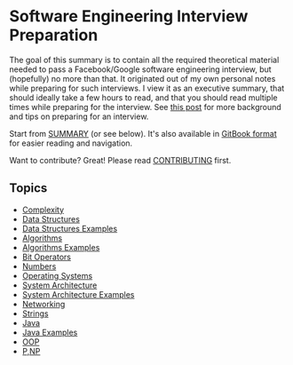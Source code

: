 # Software Engineering Interview Preparation

The goal of this summary is to contain all the required theoretical material needed to pass a Facebook/Google software engineering interview, but (hopefully) no more than that. It originated out of my own personal notes while preparing for such interviews. I view it as an executive summary, that should ideally take a few hours to read, and that you should read multiple times while preparing for the interview. See [this post](https://orrsella.com/2016/05/14/preparing-for-a-facebook-google-software-engineer-interview/) for more background and tips on preparing for an interview.

Start from [SUMMARY](https://github.com/orrsella/soft-eng-interview-prep/blob/master/SUMMARY.md) (or see below). It's also available in [GitBook format](https://orrsella.gitbooks.io/soft-eng-interview-prep/content/) for easier reading and navigation.

Want to contribute? Great! Please read [CONTRIBUTING](https://github.com/orrsella/soft-eng-interview-prep/blob/master/CONTRIBUTING.md) first.

## Topics

- [Complexity](topics/complexity.md)
- [Data Structures](topics/data-structures.md)
- [Data Structures Examples](topics/data-structures-examples.md)
- [Algorithms](topics/algorithms.md)
- [Algorithms Examples](topics/algorithms-examples.md)
- [Bit Operators](topics/bit-operators.md)
- [Numbers](topics/numbers.md)
- [Operating Systems](topics/operating-systems.md)
- [System Architecture](topics/system-architecture.md)
- [System Architecture Examples](topics/system-architecture-examples.md)
- [Networking](topics/networking.md)
- [Strings](topics/strings.md)
- [Java](topics/java.md)
- [Java Examples](topics/java-examples.md)
- [OOP](topics/oop.md)
- [P,NP](topics/p-np.md)
